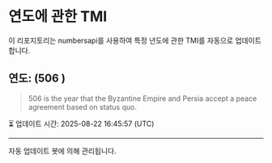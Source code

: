 
# 연도에 관한 TMI

이 리포지토리는 numbersapi를 사용하여 특정 년도에 관한 TMI를 자동으로 업데이트합니다.

## 연도: (506 )
> 506 is the year that the Byzantine Empire and Persia accept a peace agreement based on status quo.

⏳ 업데이트 시간: 2025-08-22 16:45:57 (UTC)

---
자동 업데이트 봇에 의해 관리됩니다.
